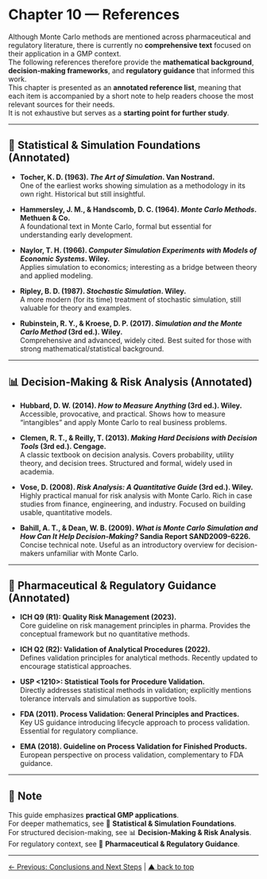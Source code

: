 # Chapter 10 — References

Although Monte Carlo methods are mentioned across pharmaceutical and regulatory literature, there is currently no **comprehensive text** focused on their application in a GMP context.  
The following references therefore provide the **mathematical background**, **decision-making frameworks**, and **regulatory guidance** that informed this work.  
This chapter is presented as an **annotated reference list**, meaning that each item is accompanied by a short note to help readers choose the most relevant sources for their needs.  
It is not exhaustive but serves as a **starting point for further study**.

---

## 📘 Statistical & Simulation Foundations (Annotated)

- **Tocher, K. D. (1963). *The Art of Simulation*. Van Nostrand.**  
  One of the earliest works showing simulation as a methodology in its own right. Historical but still insightful.  

- **Hammersley, J. M., & Handscomb, D. C. (1964). *Monte Carlo Methods*. Methuen & Co.**  
  A foundational text in Monte Carlo, formal but essential for understanding early development.  

- **Naylor, T. H. (1966). *Computer Simulation Experiments with Models of Economic Systems*. Wiley.**  
  Applies simulation to economics; interesting as a bridge between theory and applied modeling.  

- **Ripley, B. D. (1987). *Stochastic Simulation*. Wiley.**  
  A more modern (for its time) treatment of stochastic simulation, still valuable for theory and examples.  

- **Rubinstein, R. Y., & Kroese, D. P. (2017). *Simulation and the Monte Carlo Method* (3rd ed.). Wiley.**  
  Comprehensive and advanced, widely cited. Best suited for those with strong mathematical/statistical background.  

---

## 📊 Decision-Making & Risk Analysis (Annotated)

- **Hubbard, D. W. (2014). *How to Measure Anything* (3rd ed.). Wiley.**  
  Accessible, provocative, and practical. Shows how to measure “intangibles” and apply Monte Carlo to real business problems.  

- **Clemen, R. T., & Reilly, T. (2013). *Making Hard Decisions with Decision Tools* (3rd ed.). Cengage.**  
  A classic textbook on decision analysis. Covers probability, utility theory, and decision trees. Structured and formal, widely used in academia.  

- **Vose, D. (2008). *Risk Analysis: A Quantitative Guide* (3rd ed.). Wiley.**  
  Highly practical manual for risk analysis with Monte Carlo. Rich in case studies from finance, engineering, and industry. Focused on building usable, quantitative models.  

- **Bahill, A. T., & Dean, W. B. (2009). *What is Monte Carlo Simulation and How Can It Help Decision-Making?* Sandia Report SAND2009-6226.**  
  Concise technical note. Useful as an introductory overview for decision-makers unfamiliar with Monte Carlo.  

---

## 💊 Pharmaceutical & Regulatory Guidance (Annotated)

- **ICH Q9 (R1): Quality Risk Management (2023).**  
  Core guideline on risk management principles in pharma. Provides the conceptual framework but no quantitative methods.  

- **ICH Q2 (R2): Validation of Analytical Procedures (2022).**  
  Defines validation principles for analytical methods. Recently updated to encourage statistical approaches.  

- **USP <1210>: Statistical Tools for Procedure Validation.**  
  Directly addresses statistical methods in validation; explicitly mentions tolerance intervals and simulation as supportive tools.  

- **FDA (2011). Process Validation: General Principles and Practices.**  
  Key US guidance introducing lifecycle approach to process validation. Essential for regulatory compliance.  

- **EMA (2018). Guideline on Process Validation for Finished Products.**  
  European perspective on process validation, complementary to FDA guidance.  

---

## 📌 Note

This guide emphasizes **practical GMP applications**.  
For deeper mathematics, see 📘 **Statistical & Simulation Foundations**.  
For structured decision-making, see 📊 **Decision-Making & Risk Analysis**.  
For regulatory context, see 💊 **Pharmaceutical & Regulatory Guidance**.

---

[← Previous: Conclusions and Next Steps](chapter09_conclusions-nextsteps.md) | [▲ back to top](../#table-of-contents)  
